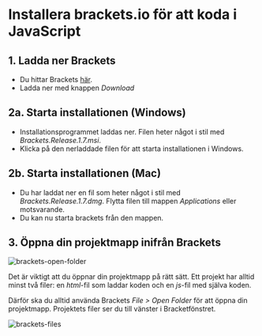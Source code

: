 # Installera brackets.io för att koda i JavaScript

## 1. Ladda ner Brackets
* Du hittar Brackets [här](http://brackets.io/).
* Ladda ner med knappen *Download*

## 2a. Starta installationen (Windows)
* Installationsprogrammet laddas ner. Filen heter något i stil med *Brackets.Release.1.7.msi*. 
* Klicka på den nerladdade filen för att starta installationen i Windows.

## 2b. Starta installationen (Mac)
* Du har laddat ner en fil som heter något i stil med *Brackets.Release.1.7.dmg*. Flytta filen till mappen *Applications* eller motsvarande. 
* Du kan nu starta brackets från den mappen.

## 3. Öppna din projektmapp inifrån Brackets
![brackets-open-folder](https://cloud.githubusercontent.com/assets/4598641/16362430/c55b5346-3bae-11e6-909a-708a371ff3d3.png)

Det är viktigt att du öppnar din projektmapp på rätt sätt. Ett projekt har alltid minst två filer: en *html*-fil som laddar koden och en *js*-fil med själva koden. 

Därför ska du alltid använda Brackets *File > Open Folder* för att öppna din projektmapp. Projektets filer ser du till vänster i Bracketfönstret.

![brackets-files](https://cloud.githubusercontent.com/assets/4598641/16362461/dbd1043a-3baf-11e6-85ce-52a960bd3a66.png)
